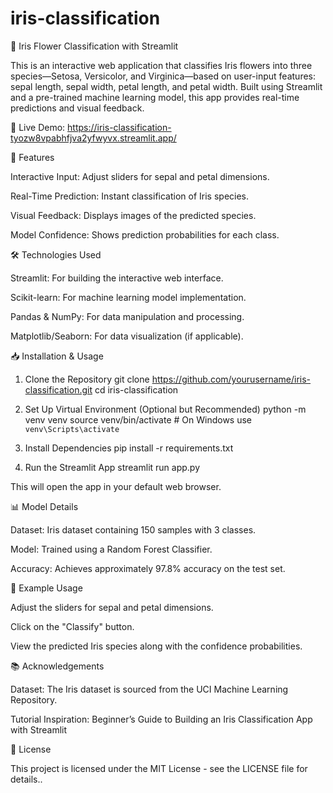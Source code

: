 # iris-classification
🌸 Iris Flower Classification with Streamlit

This is an interactive web application that classifies Iris flowers into three species—Setosa, Versicolor, and Virginica—based on user-input features: sepal length, sepal width, petal length, and petal width. Built using Streamlit and a pre-trained machine learning model, this app provides real-time predictions and visual feedback.

🔗 Live Demo: https://iris-classification-tyozw8vpabhfjva2yfwyvx.streamlit.app/

📌 Features

Interactive Input: Adjust sliders for sepal and petal dimensions.

Real-Time Prediction: Instant classification of Iris species.

Visual Feedback: Displays images of the predicted species.

Model Confidence: Shows prediction probabilities for each class.

🛠️ Technologies Used

Streamlit: For building the interactive web interface.

Scikit-learn: For machine learning model implementation.

Pandas & NumPy: For data manipulation and processing.

Matplotlib/Seaborn: For data visualization (if applicable).

📥 Installation & Usage
1. Clone the Repository
git clone https://github.com/yourusername/iris-classification.git
cd iris-classification

2. Set Up Virtual Environment (Optional but Recommended)
python -m venv venv
source venv/bin/activate  # On Windows use `venv\Scripts\activate`

3. Install Dependencies
pip install -r requirements.txt

4. Run the Streamlit App
streamlit run app.py


This will open the app in your default web browser.

📊 Model Details

Dataset: Iris dataset containing 150 samples with 3 classes.

Model: Trained using a Random Forest Classifier.

Accuracy: Achieves approximately 97.8% accuracy on the test set.

🧪 Example Usage

Adjust the sliders for sepal and petal dimensions.

Click on the "Classify" button.

View the predicted Iris species along with the confidence probabilities.

📚 Acknowledgements

Dataset: The Iris dataset is sourced from the UCI Machine Learning Repository.

Tutorial Inspiration: Beginner’s Guide to Building an Iris Classification App with Streamlit

📄 License

This project is licensed under the MIT License - see the LICENSE
 file for details..

